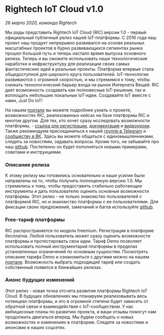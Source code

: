# Rightech IoT Cloud v1.0
*26 марта 2020, команда Rightech*

Мы рады представить Rightech IoT Cloud (RIC) версии 1.0 - первый официальный публичный релиз нашей IoT-платформы. С 2016 года наш проект наш продукт непрерывно развивался на основе реальных масштабных проектов в бурно развивающихся сегментах рынка прошел большой путь и теперь настало время выпуска основного релиза. Теперь и вы сможете использовать наши технологические наработки и инфраструктуру для реализации своих самых фантастических идей в реальные проекты. Платформа впервые стала общедоступной для широкого круга пользователей. IoT-технологии развиваются с огромной скоростью, и мы стремимся к тому, чтобы снижать технологический барьер входа на рынок Интернета Вещей. 
RIC дает возможность создавать как полновесные IoT-решения, так и воплощать небольшие локальные IoT-идеи. Создавайте IoT вместе с нами, Just Do IoT!  

На нашем [портале](https://rightech.io/) вы можете подробнее узнать о проекте, возможностях RIC, реализованных кейсах на базе платформы RIC и многом другом. Для тех, кто хочет сразу исследовать возможности платформы, - [ссылка для регистрации](https://dev.rightech.io/signup),  [документация](https://rightech.io/developers/introductions/) и [видеоуроки](https://rightech.io/video-tutorials/). Также рекомендуем присоединиться к нашей [группе в Telegram](https://t.me/rightech_iot) и [сообществу в ВК](https://vk.com/rightech). Здесь вы можете общаться с единомышленниками, следить за новостями, задавать вопросы. Кроме того, не забывайте про наш [github](https://github.com/Rightech/ric-public). Постепенно  он будет пополняться новыми примерами, советами и инструкциями. 

### Описание релиза
К этому релизу мы готовились основательно и наши усилия были направлены на то, чтобы получить полноценную версию 1.0. Мы стремились к тому, чтобы предоставить стабильно работающие инструменты и дать пользователю оценить основные возможности платформы. Этот релиз - не только знакомство пользователей с платформой RIC, но и знакомство платформы с ее пользователями. Для фиксации своих предложений, замечаний и багов  используйте [github](https://github.com/Rightech/ric-public).


### Free-тариф платформы
RIC распространяется по модели freemium. Регистрация в платформе бесплатна. Любой пользователь может сразу оценить возможности платформы и протестировать свои идеи. Тариф Demo позволяет использовать полный инструментарий платформы в пределах установленных ограничений по основным сущностям. Посмотреть описание тарифа Demo и ознакомиться с другими можно на нашем [портале](https://rightech.io/calculate/). Возможность выбрать подходящий тариф или создать собственный появится в ближайших релизах.

### Анонс будущих изменений
Этот релиз - новая точка отсчета развития платформы Rightech IoT Cloud. В будущих обновлениях мы планируем реализовывать весь потенциал платформы, и это в огромной степени будет зависеть от обратной связи и взаимодействия с IoT-сообществом.  У нас амбициозные планы по развитию проекта, и ваши отзывы помогут нам продолжить двигаться вперед. Мы будем сообщать о новых возможностях и изменениях в платформе.  Следите за новостями и анонсами в наших соцсетях.